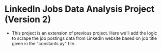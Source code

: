 # LinkedIn Jobs Data Analysis Project (Version 2)

- This project is an extension of previous project. Here we'll add the logic to scrape the job postings data from LinkedIn website based on job title given in the "constants.py" file.

